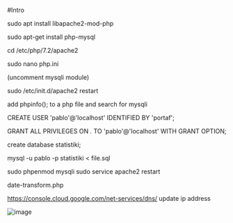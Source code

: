 #Intro



sudo apt install libapache2-mod-php

sudo apt-get install php-mysql

cd /etc/php/7.2/apache2

sudo nano php.ini

(uncomment mysqli module)

sudo /etc/init.d/apache2 restart

add phpinfo(); to a php file and search for mysqli



CREATE USER 'pablo'@'localhost' IDENTIFIED BY 'portaf';

GRANT ALL PRIVILEGES ON *.* TO 'pablo'@'localhost' WITH GRANT OPTION;

create database statistiki;

mysql -u pablo -p statistiki < file.sql


sudo phpenmod mysqli
sudo service apache2 restart

date-transform.php


https://console.cloud.google.com/net-services/dns/
update ip address

![image](https://github.com/pablitomilenio/portfolio/assets/34131550/f63b7637-b144-4e71-a57b-2e6202159b85)
